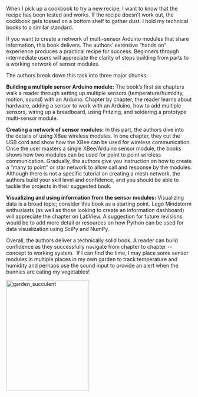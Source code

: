 When I pick up a cookbook to try a new recipe, I want to know that the recipe has been tested and works. If the recipe doesn’t work out, the cookbook gets tossed on a bottom shelf to gather dust. I hold my technical books to a similar standard.

If you want to create a network of multi-sensor Arduino modules that share information, this book delivers. The authors’ extensive “hands on” experience produces a practical recipe for success. Beginners through intermediate users will appreciate the clarity of steps building from parts to a working network of sensor modules.

The authors break down this task into three major chunks:

**Building a multiple sensor Arduino module:** The book’s first six chapters walk a reader through setting up multiple sensors (temperature/humidity, motion, sound) with an Arduino. Chapter by chapter, the reader learns about hardware, adding a sensor to work with an Arduino, how to add multiple sensors, wiring up a breadboard, using Fritzing, and soldering a prototype multi-sensor module.</p>

**Creating a network of sensor modules:** In this part, the authors dive into the details of using XBee wireless modules. In one chapter, they cut the USB cord and show how the XBee can be used for wireless communication. Once the user masters a single XBee/Arduino sensor module, the books shows how two modules can be used for point to point wireless communication. Gradually, the authors give you instruction on how to create a “many to point” or star network to allow call and response by the modules. Although there is not a specific tutorial on creating a mesh network, the authors build your skill level and confidence, and you should be able to tackle the projects in their suggested book.

**Visualizing and using information from the sensor modules:** Visualizing data is a broad topic; consider this book as a starting point. Lego Mindstorm enthusiasts (as well as those looking to create an information dashboard) will appreciate the chapter on LabView. A suggestion for future revisions would be to add more detail or resources on how Python can be used for data visualization using SciPy and NumPy.</p>
Overall, the authors deliver a technically solid book. A reader can build confidence as they successfully navigate from chapter to chapter -- concept to working system.  If I can find the time, I may place some sensor modules in multiple places in my own garden to track temperature and humidity and perhaps use the sound input to provide an alert when the bunnies are eating my vegetables!

<a href="http://willingconsulting.com/wp-content/uploads/2013/08/garden_succulent.jpg"><img class="alignnone size-medium wp-image-179" alt="garden_succulent" src="http://willingconsulting.com/wp-content/uploads/2013/08/garden_succulent-225x300.jpg" width="225" height="300"></a></body></html>